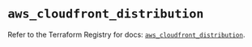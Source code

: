 # `aws_cloudfront_distribution`

Refer to the Terraform Registry for docs: [`aws_cloudfront_distribution`](https://registry.terraform.io/providers/hashicorp/aws/6.9.0/docs/resources/cloudfront_distribution).
